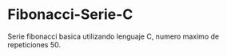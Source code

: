 # Fibonacci-Serie-C
Serie fibonacci basica utilizando lenguaje C, numero maximo de repeticiones 50. 

